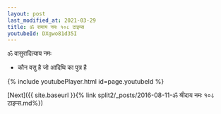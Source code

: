 ```yaml
---
layout: post
last_modified_at: 2021-03-29
title: ॐ रामाय नमः १०८ टाइम्स
youtubeId: DXgwo81d35I
---
```

 
 
 ॐ वासुरादित्याय नमः  
 
 -  कौन वसु है जो आदिथि का पुत्र है 
 
  
 
  
 
 
 
 
 
 


{% include youtubePlayer.html id=page.youtubeId %}
 
[Next]({{ site.baseurl }}{% link  split2/_posts/2016-08-11-ॐ श्रीदाय नमः १०८ टाइम्स.md%})
 
